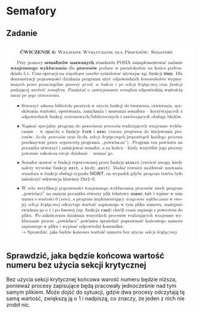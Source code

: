 # Semafory

## Zadanie

![task](ex6.png)

## Sprawdzić, jaka będzie końcowa wartość numeru bez użycia sekcji krytycznej
Bez użycia sekcji krytycznej końcowa warość numeru będzie niższa, ponieważ procesy zapisujące
będą pracowały jednocześnie nad tym samym plikiem. Może dojść do sytuacji, gdzie dwa procesy
odczytają tę samą wartość, zwiększą ją o 1 i nadpiszą, co znaczy, że jeden z nich
nie zrobił nic.
